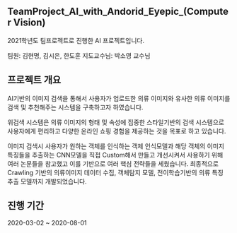 ## TeamProject_AI_with_Andorid_Eyepic_(Computer Vision)

2021학년도 팀프로젝트로 진행한 AI 프로젝트입니다.

팀원: 김현명, 김시은, 한도훈
지도교수님: 박소영 교수님

## 프로젝트 개요

AI기반의 이미지 검색을 통해서 사용자가 업로드한 의류 이미지와 유사한 의류 이미지를 검색 및 추천해주는 시스템을 구축하고자 하였습니다.

위검색 시스템은 의류 이미지의 형태 및 속성에 집중한 스타일기반의 검색 시스템으로 사용자에게 편리하고 다양한 온라인 쇼핑 경험을 제공하는 것을 목표로 하고 있습니다.

 이미지 검색시 사용자가 원하는 객체를 인식하는 객체 인식모델과 해당 객체의 이미지 특징들을 추출하는 CNN모델을 직접 Custom해서 만들고 개선시켜서 사용하기 위해 여러 논문들을 참고했고 이를 기반으로 여러 핵심 전략들을 세웠습니다. 최종적으로 Crawling 기반의 의류이미지 데이터 수집, 객체탐지 모델, 전이학습기반의 의류 특징 추출 모델까지 개발되었습니다.


## 진행 기간
2020-03-02 ~ 2020-08-01

